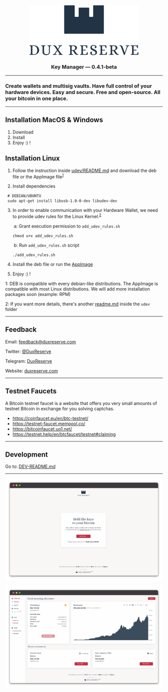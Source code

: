 <p align="center">
  <img src="public/img/logos/dux-logo-with-text.svg" width="350" title="Dux Reserve">
</p>
<h3 align="center">
  Key Manager — 0.4.1-beta
</h3>

----

### Create wallets and multisig vaults. Have full control of your hardware devices. Easy and secure. Free and open-source. All your bitcoin in one place.

----
## Installation MacOS & Windows
1. Download
2. Install
3. Enjoy :) !


## Installation Linux

1. Follow the instruction inside [udev/README.md](udev/README.md) and download the deb file or the AppImage file<sup>[1](#footnote-1)</sup>

2. Install dependencies

  ```
   # DEBIAN/UBUNTU
   sudo apt-get install libusb-1.0-0-dev libudev-dev
  ```


3. In order to enable communication with your Hardware Wallet, we need to provide udev rules for the Linux Kernel.<sup>[2](#footnote-2)</sup>

   ​	a: Grant execution permission to `add_udev_rules.sh`

   ```
   chmod u+x add_udev_rules.sh
   ```

   ​	b: Run `add_udev_rules.sh` script

   ```
   ./add_udev_rules.sh
   ```

4. Install the deb file or run the [AppImage](https://discourse.appimage.org/t/how-to-run-an-appimage/80)

5. Enjoy :) !

<a name="footnote-1">1</a>: DEB is compatible with every debian-like distributions. The AppImage is compatible with most Linux distributions. We will add more installation packages soon (example: RPM)

<a name="footnote-2">2</a>: If you want more details, there's another [readme.md](udev/README.md) inside the `udev` folder


----


## Feedback

Email: [feedback@duxreserve.com](mailto:feedback@duxreserve.com?subject=Beta%20Feedback)

Twitter: [@DuxReserve](https://twitter.com/DuxReserve)

Telegram: [DuxReserve](https://t.me/DuxReserve)

Website: [duxreserve.com](https://duxreserve.com)


----


## Testnet Faucets
A Bitcoin testnet faucet is a website that offers you very small amounts of testnet Bitcoin in exchange for you solving captchas.

  - https://coinfaucet.eu/en/btc-testnet/
  - https://testnet-faucet.mempool.co/
  - https://bitcoinfaucet.uo1.net/
  - https://testnet.help/en/btcfaucet/testnet#claiming


----


## Development
Go to: [DEV-README.md](DEV-README.md)


----


<p align="center">
  <img src="screenshot-1.png" width="921" title="Screenshot demo">
</p>


<p align="center">
  <img src="screenshot-2.png" width="921" title="Screenshot demo">
</p>